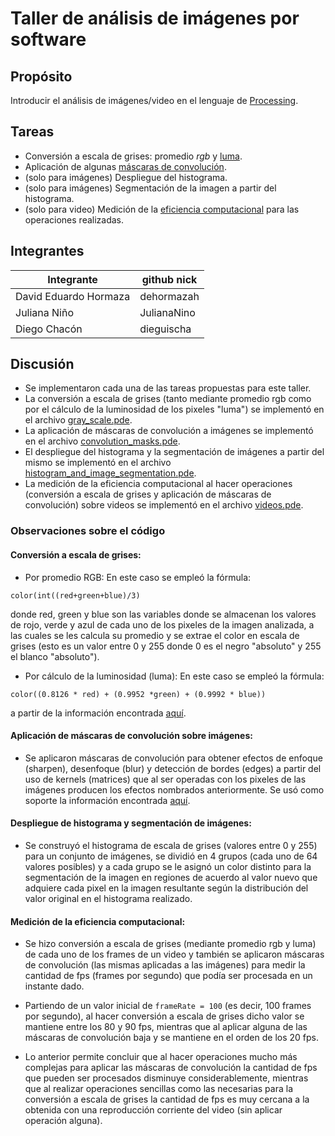 # Taller de análisis de imágenes por software

## Propósito

Introducir el análisis de imágenes/video en el lenguaje de [Processing](https://processing.org/).

## Tareas

* Conversión a escala de grises: promedio _rgb_ y [luma](https://en.wikipedia.org/wiki/HSL_and_HSV#Disadvantages).
* Aplicación de algunas [máscaras de convolución](https://en.wikipedia.org/wiki/Kernel_(image_processing)).
* (solo para imágenes) Despliegue del histograma.
* (solo para imágenes) Segmentación de la imagen a partir del histograma.
* (solo para video) Medición de la [eficiencia computacional](https://processing.org/reference/frameRate.html) para las operaciones realizadas.

## Integrantes

| Integrante                      | github nick |
|---------------------------------|-------------|
| David Eduardo Hormaza           |dehormazah   |
| Juliana Niño                    |JulianaNino  |
| Diego Chacón                    |dieguischa   |

## Discusión

* Se implementaron cada una de las tareas propuestas para este taller. 
* La conversión a escala de grises (tanto mediante promedio rgb como por el cálculo de la luminosidad de los pixeles "luma") se implementó en el archivo [gray_scale.pde](https://github.com/dehormazah/VisualComputing2019-2/blob/master/Taller%201/gray_scale/gray_scale.pde).
* La aplicación de máscaras de convolución a imágenes se implementó en el archivo [convolution_masks.pde](https://github.com/dehormazah/VisualComputing2019-2/blob/master/Taller%201/convolution_masks/convolution_masks.pde).
* El despliegue del histograma y la segmentación de imágenes a partir del mismo se implementó en el archivo [histogram_and_image_segmentation.pde](https://github.com/dehormazah/VisualComputing2019-2/blob/master/Taller%201/histogram_and_image_segmentation/histogram_and_image_segmentation.pde).
* La medición de la eficiencia computacional al hacer operaciones (conversión a escala de grises y aplicación de máscaras de convolución) sobre videos se implementó en el archivo [videos.pde](https://github.com/dehormazah/VisualComputing2019-2/blob/master/Taller%201/videos/videos.pde).

### Observaciones sobre el código

#### Conversión a escala de grises:
- Por promedio RGB: En este caso se empleó la fórmula: 

```
color(int((red+green+blue)/3)
```
donde red, green y blue son las variables donde se almacenan los valores de rojo, verde y azul de cada uno de los pixeles de la imagen analizada, a las cuales se les calcula su promedio y se extrae el color en escala de grises (esto es un valor entre 0 y 255 donde 0 es el negro "absoluto" y 255 el blanco "absoluto"). 

- Por cálculo de la luminosidad (luma): En este caso se empleó la fórmula:
``` 
color((0.8126 * red) + (0.9952 *green) + (0.9992 * blue))
```
a partir de la información encontrada [aquí](https://en.wikipedia.org/wiki/Luma_(video)).

#### Aplicación de máscaras de convolución sobre imágenes:
- Se aplicaron máscaras de convolución para obtener efectos de enfoque (sharpen), desenfoque (blur) y detección de bordes (edges) a partir del uso de kernels (matrices) que al ser operadas con los pixeles de las imágenes producen los efectos nombrados anteriormente. Se usó como soporte la información encontrada [aquí](https://en.wikipedia.org/wiki/Kernel_(image_processing)).

#### Despliegue de histograma y segmentación de imágenes:
- Se construyó el histograma de escala de grises (valores entre 0 y 255) para un conjunto de imágenes, se dividió en 4 grupos (cada uno de 64 valores posibles) y a cada grupo se le asignó un color distinto para la segmentación de la imagen en regiones de acuerdo al valor nuevo que adquiere cada pixel en la imagen resultante según la distribución del valor original en el histograma realizado.

#### Medición de la eficiencia computacional:
- Se hizo conversión a escala de grises (mediante promedio rgb y luma) de cada uno de los frames de un video y también se aplicaron máscaras de convolución (las mismas aplicadas a las imágenes) para medir la cantidad de fps (frames por segundo) que podía ser procesada en un instante dado.

- Partiendo de un valor inicial de ```frameRate = 100``` (es decir, 100 frames por segundo), al hacer conversión a escala de grises dicho valor se mantiene entre los 80 y 90 fps, mientras que al aplicar alguna de las máscaras de convolución baja y se mantiene en el orden de los 20 fps.

- Lo anterior permite concluir que al hacer operaciones mucho más complejas para aplicar las máscaras de convolución la cantidad de fps que pueden ser procesados disminuye considerablemente, mientras que al realizar operaciones sencillas como las necesarias para la conversión a escala de grises la cantidad de fps es muy cercana a la obtenida con una reproducción corriente del video (sin aplicar operación alguna).
